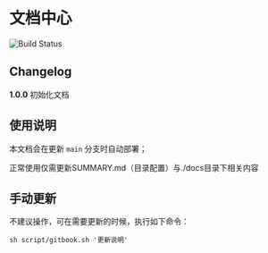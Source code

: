 # 文档中心

![Build Status](https://github.com/RocGames/developer-docs-portal/actions/workflows/gitbook-build-actions.yml/badge.svg)

## Changelog

**1.0.0**  初始化文档

## 使用说明

本文档会在更新 ``` main ``` 分支时自动部署；

正常使用仅需更新SUMMARY.md（目录配置）与./docs目录下相关内容

## 手动更新

不建议操作，可在需要更新的时候，执行如下命令：

```
sh script/gitbook.sh '更新说明'
```
